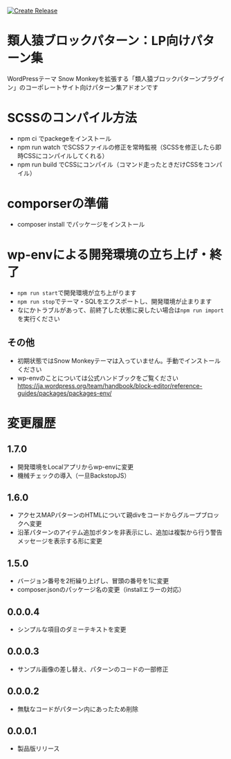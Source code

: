 [![Create Release](https://github.com/m-g-n/ruijinen-plugin_block-patterns--r002-corp/actions/workflows/release.yml/badge.svg)](https://github.com/m-g-n/ruijinen-plugin_block-patterns--r002-corp/actions/workflows/release.yml)

# 類人猿ブロックパターン：LP向けパターン集
WordPressテーマ Snow Monkeyを拡張する「類人猿ブロックパターンプラグイン」のコーポレートサイト向けパターン集アドオンです

# SCSSのコンパイル方法
- npm ci でpackegeをインストール
- npm run watch でSCSSファイルの修正を常時監視（SCSSを修正したら即時CSSにコンパイルしてくれる）
- npm run build でCSSにコンパイル（コマンド走ったときだけCSSをコンパイル）

# comporserの準備
- composer install でパッケージをインストール

# wp-envによる開発環境の立ち上げ・終了
- `npm run start`で開発環境が立ち上がります
- `npm run stop`でテーマ・SQLをエクスポートし、開発環境が止まります
- なにかトラブルがあって、前終了した状態に戻したい場合は`npm run import`を実行ください

## その他
- 初期状態ではSnow Monkeyテーマは入っていません。手動でインストールください
- wp-envのことについては公式ハンドブックをご覧ください
https://ja.wordpress.org/team/handbook/block-editor/reference-guides/packages/packages-env/

# 変更履歴
## 1.7.0
- 開発環境をLocalアプリからwp-envに変更
- 機械チェックの導入（一旦BackstopJS）

## 1.6.0
- アクセスMAPパターンのHTMLについて親divをコードからグループブロックへ変更
- 沿革パターンのアイテム追加ボタンを非表示にし、追加は複製から行う警告メッセージを表示する形に変更

## 1.5.0
- バージョン番号を2桁繰り上げし、冒頭の番号を1に変更
- composer.jsonのパッケージ名の変更（installエラーの対応）

## 0.0.0.4
- シンプルな項目のダミーテキストを変更

## 0.0.0.3
- サンプル画像の差し替え、パターンのコードの一部修正

## 0.0.0.2
- 無駄なコードがパターン内にあったため削除

## 0.0.0.1
- 製品版リリース
